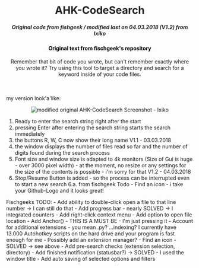 <div align="center" style="color:#1e2327"><h1>AHK-CodeSearch</h1></div>
<div align="center" style="color:#1e2327"><h5>Original code from fishgeek / modified last on 04.03.2018 (V1.2) from Ixiko</h5></div>

<div align="center" style="color:#000000"><h4>Original text from fischgeek's repository</h4></div>

<div align="center">
Remember that bit of code you wrote, but can't remember exactly where you wrote it?
Try using this tool to target a directory and search for a keyword inside of your code files.<br>
</div>
<br><br>


my version look'a'like:

<div align="center"><img src="https://github.com/Ixiko/AHK-CodeSearch/blob/master/assets/Screenshot.png" alt="modified original AHK-CodeSearch Screenshot - Ixiko"></div>


															   		
1. Ready to enter the search string right after the start
2. pressing Enter after entering the search string starts the search immediately
3. the buttons R, W, C now show their long name																	V1.1 - 03.03.2018
4. the window displays the number of files read so far and the number of digits found during the search process
5. Font size and window size is adapted to 4k monitors (Size of Gui is huge - over 3000 pixel width) - at the moment, no resize or
	any settings for the size of the contents is possible - i'm sorry for that
					V1.2 - 04.03.2018
6. Stop/Resume Button is added - so the process can be interrupted even to start a new search
	6.a. from fischgeek Todo -  Find an icon - i take your Github-Logo and it looks great!
	
	
Fischgeeks TODO:
	- Add ability to double-click open a file to that line number -> I can still do that
	- Add progress bar - nearly SOLVED -> I integrated counters
	- Add right-click context menu
	- Add option to open file location
	- Add Anchor() - THIS IS A MUST BE - I'm just pressing it
	- Account for additional extensions - you mean .py?
		...indexing? I currently have 13.000 Autohotkey scripts on the hard drive and your program is fast enough for me
	- Possibly add an extension manager?
	- Find an icon - SOLVED -> see above
	- Add pre-search checks (extension selection, directory)
	- Add finished notification (statusbar?) -> SOLVED - I used the window title
	- Add auto saving of selected options and filters
